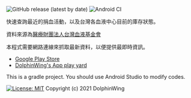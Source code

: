 ![GitHub release (latest by date)](https://img.shields.io/github/v/release/DolphinWing/BloodServiceApp?logo=github) ![Android CI](https://github.com/DolphinWing/BloodServiceApp/workflows/Android%20CI/badge.svg)

快速查詢最近的捐血活動，以及台灣各血液中心目前的庫存狀態。

資料來源為[醫療財團法人台灣血液基金會](http://www.blood.org.tw/)

本程式需要網路連線來抓取最新資料，以便提供最即時資訊。

* [Google Play Store](https://play.google.com/store/apps/details?id=dolphin.android.apps.BloodServiceApp)
* [DolphinWing's App play yard](http://dolphinwing74.wordpress.com/2014/11/06/android-blood-service-app/)

This is a gradle project. You should use Android Studio to modify codes.

[![License: MIT](https://img.shields.io/badge/License-MIT-yellow.svg)](https://opensource.org/licenses/MIT) Copyright (c) 2021 DolphinWing
